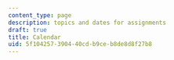 ```yaml
---
content_type: page
description: topics and dates for assignments
draft: true
title: Calendar
uid: 5f104257-3904-40cd-b9ce-b8de8d8f27b8
---
```

